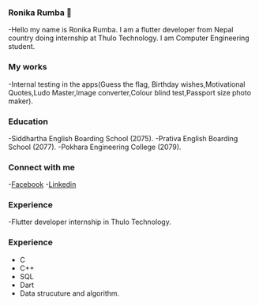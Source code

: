 ### Ronika Rumba 👋
 -Hello my name is Ronika Rumba. I am  a flutter developer from Nepal country doing internship at Thulo Technology. I am Computer Engineering student.
 ### My works
 -Internal testing in the apps(Guess the flag, Birthday wishes,Motivational Quotes,Ludo Master,Image converter,Colour blind test,Passport size photo maker).
 ### Education 
 -Siddhartha English Boarding School (2075).
 -Prativa English Boarding School (2077).
 -Pokhara Engineering College (2079).
 ### Connect with me
 -[Facebook](https://www.facebook.com/ronica.tamang.7)
 -[Linkedin](https://www.linkedin.com/in/ronika-rumba-2a12922a4/)
### Experience 
-Flutter developer internship in Thulo Technology.
### Experience
- C
- C++
- SQL
- Dart
- Data strucuture and algorithm.
